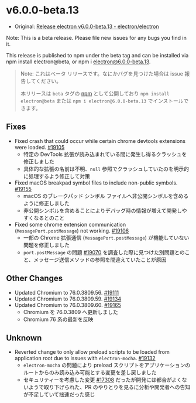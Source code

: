 # v6.0.0-beta.13

- Original: [Release electron v6.0.0-beta.13 - electron/electron](https://github.com/electron/electron/releases/tag/v6.0.0-beta.13)

Note: This is a beta release. Please file new issues for any bugs you find in it.

This release is published to npm under the beta tag and can be installed via npm install electron@beta, or npm i electron@6.0.0-beta.13.

> Note: これはベータ リリースです。なにかバグを見つけた場合は issue 報告してください。
>
> 本リリースは `beta` タグの [npm](https://www.npmjs.com/package/electron) として公開しており `npm install electron@beta` または `npm i electron@6.0.0-beta.13` でインストールできます。

## Fixes

- Fixed crash that could occur while certain chrome devtools extensions were loaded. [#19105](https://github.com/electron/electron/pull/19105)
  - 特定の DevTools 拡張が読み込まれている間に発生し得るクラッシュを修正しました
  - 具体的な拡張の名前は不明、`null` 参照でクラッシュしていたのを明示的に処理するよう修正して対策
- Fixed macOS breakpad symbol files to include non-public symbols. [#19155](https://github.com/electron/electron/pull/19155)
  - macOS のブレークパッド シンボル ファイルへ非公開シンボルを含めるように修正しました
  - 非公開シンボルを含めることによりデバッグ時の情報が増えて開発しやすくなるとのこと
- Fixed some chrome extension communication (`MessagePort.postMessage`) not working. [#19106](https://github.com/electron/electron/pull/19106)
  - 一部の Chrome 拡張通信 (`MessagePort.postMessage`) が機能していない問題を修正しました
  - `port.postMessage` の問題 [#19070](https://github.com/electron/electron/issues/19070) を調査した際に見つけた別問題とのこと、メッセージ送信メソッドの参照を間違えていたことが原因

## Other Changes

- Updated Chromium to 76.0.3809.56. [#19111](https://github.com/electron/electron/pull/19111)
- Updated Chromium to 76.0.3809.59. [#19134](https://github.com/electron/electron/pull/19134)
- Updated Chromium to 76.0.3809.60. [#19165](https://github.com/electron/electron/pull/19165)
  - Chromium を 76.0.3809 へ更新しました
  - Chromium 76 系の最新を反映

## Unknown

- Reverted change to only allow preload scripts to be loaded from application root due to issues with `electron-mocha`. [#19132](https://github.com/electron/electron/pull/19132)
  - `electron-mocha` の問題により preload スクリプトをアプリケーションのルートからのみ読み込み可能とする変更を差し戻しました
  - セキュリティーを考慮した変更 [#17308](https://github.com/electron/electron/pull/17308) だったが開発には都合がよくないようで取り下げられた、PR のやりとりを見るに分析や開発者への告知が不足していて拙速だった感じ
